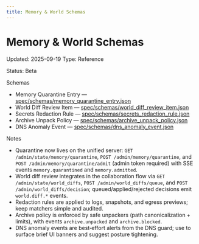 ```yaml
---
title: Memory & World Schemas
---
```


# Memory & World Schemas

Updated: 2025-09-19
Type: Reference

Status: Beta

Schemas
- Memory Quarantine Entry — [spec/schemas/memory_quarantine_entry.json](https://github.com/t3hw00t/ARW/blob/main/spec/schemas/memory_quarantine_entry.json)
- World Diff Review Item — [spec/schemas/world_diff_review_item.json](https://github.com/t3hw00t/ARW/blob/main/spec/schemas/world_diff_review_item.json)
- Secrets Redaction Rule — [spec/schemas/secrets_redaction_rule.json](https://github.com/t3hw00t/ARW/blob/main/spec/schemas/secrets_redaction_rule.json)
- Archive Unpack Policy — [spec/schemas/archive_unpack_policy.json](https://github.com/t3hw00t/ARW/blob/main/spec/schemas/archive_unpack_policy.json)
- DNS Anomaly Event — [spec/schemas/dns_anomaly_event.json](https://github.com/t3hw00t/ARW/blob/main/spec/schemas/dns_anomaly_event.json)

Notes
- Quarantine now lives on the unified server: `GET /admin/state/memory/quarantine`, `POST /admin/memory/quarantine`, and `POST /admin/memory/quarantine/admit` (admin token required) with SSE events `memory.quarantined` and `memory.admitted`.
- World diff review integrates in the collaboration flow via `GET /admin/state/world_diffs`, `POST /admin/world_diffs/queue`, and `POST /admin/world_diffs/decision`; queued/applied/rejected decisions emit `world.diff.*` events.
- Redaction rules are applied to logs, snapshots, and egress previews; keep matchers simple and audited.
- Archive policy is enforced by safe unpackers (path canonicalization + limits), with events `archive.unpacked` and `archive.blocked`.
- DNS anomaly events are best‑effort alerts from the DNS guard; use to surface brief UI banners and suggest posture tightening.
